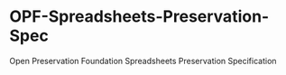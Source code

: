 # OPF-Spreadsheets-Preservation-Spec
Open Preservation Foundation Spreadsheets Preservation Specification
